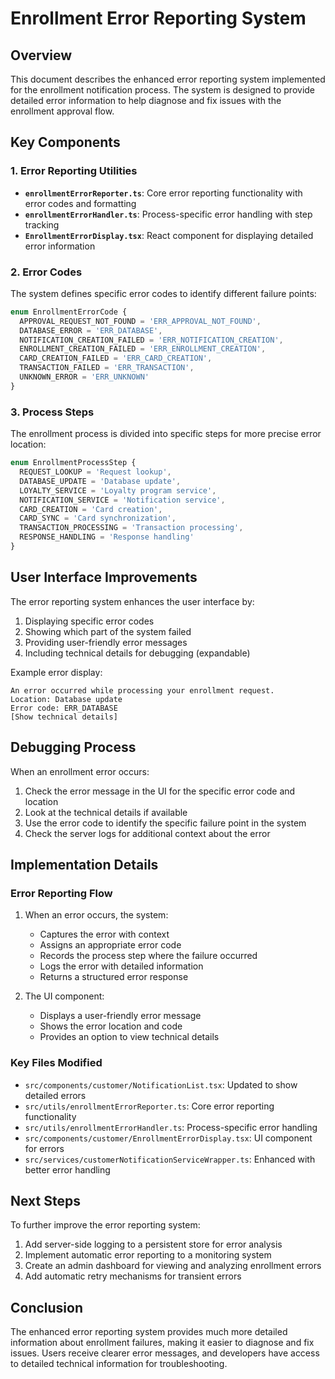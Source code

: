 # Enrollment Error Reporting System

## Overview

This document describes the enhanced error reporting system implemented for the enrollment notification process. The system is designed to provide detailed error information to help diagnose and fix issues with the enrollment approval flow.

## Key Components

### 1. Error Reporting Utilities

- **`enrollmentErrorReporter.ts`**: Core error reporting functionality with error codes and formatting
- **`enrollmentErrorHandler.ts`**: Process-specific error handling with step tracking
- **`EnrollmentErrorDisplay.tsx`**: React component for displaying detailed error information

### 2. Error Codes

The system defines specific error codes to identify different failure points:

```typescript
enum EnrollmentErrorCode {
  APPROVAL_REQUEST_NOT_FOUND = 'ERR_APPROVAL_NOT_FOUND',
  DATABASE_ERROR = 'ERR_DATABASE',
  NOTIFICATION_CREATION_FAILED = 'ERR_NOTIFICATION_CREATION',
  ENROLLMENT_CREATION_FAILED = 'ERR_ENROLLMENT_CREATION',
  CARD_CREATION_FAILED = 'ERR_CARD_CREATION',
  TRANSACTION_FAILED = 'ERR_TRANSACTION',
  UNKNOWN_ERROR = 'ERR_UNKNOWN'
}
```

### 3. Process Steps

The enrollment process is divided into specific steps for more precise error location:

```typescript
enum EnrollmentProcessStep {
  REQUEST_LOOKUP = 'Request lookup',
  DATABASE_UPDATE = 'Database update',
  LOYALTY_SERVICE = 'Loyalty program service',
  NOTIFICATION_SERVICE = 'Notification service',
  CARD_CREATION = 'Card creation',
  CARD_SYNC = 'Card synchronization',
  TRANSACTION_PROCESSING = 'Transaction processing',
  RESPONSE_HANDLING = 'Response handling'
}
```

## User Interface Improvements

The error reporting system enhances the user interface by:

1. Displaying specific error codes
2. Showing which part of the system failed
3. Providing user-friendly error messages
4. Including technical details for debugging (expandable)

Example error display:
```
An error occurred while processing your enrollment request.
Location: Database update
Error code: ERR_DATABASE
[Show technical details]
```

## Debugging Process

When an enrollment error occurs:

1. Check the error message in the UI for the specific error code and location
2. Look at the technical details if available
3. Use the error code to identify the specific failure point in the system
4. Check the server logs for additional context about the error

## Implementation Details

### Error Reporting Flow

1. When an error occurs, the system:
   - Captures the error with context
   - Assigns an appropriate error code
   - Records the process step where the failure occurred
   - Logs the error with detailed information
   - Returns a structured error response

2. The UI component:
   - Displays a user-friendly error message
   - Shows the error location and code
   - Provides an option to view technical details

### Key Files Modified

- `src/components/customer/NotificationList.tsx`: Updated to show detailed errors
- `src/utils/enrollmentErrorReporter.ts`: Core error reporting functionality
- `src/utils/enrollmentErrorHandler.ts`: Process-specific error handling
- `src/components/customer/EnrollmentErrorDisplay.tsx`: UI component for errors
- `src/services/customerNotificationServiceWrapper.ts`: Enhanced with better error handling

## Next Steps

To further improve the error reporting system:

1. Add server-side logging to a persistent store for error analysis
2. Implement automatic error reporting to a monitoring system
3. Create an admin dashboard for viewing and analyzing enrollment errors
4. Add automatic retry mechanisms for transient errors

## Conclusion

The enhanced error reporting system provides much more detailed information about enrollment failures, making it easier to diagnose and fix issues. Users receive clearer error messages, and developers have access to detailed technical information for troubleshooting. 